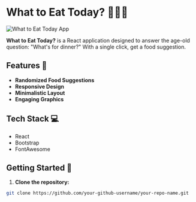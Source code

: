 # What to Eat Today? 🍔🍣🍕

![What to Eat Today App](URL_TO_AN_APP_DEMO_IMAGE_OR_GIF)

**What to Eat Today?** is a React application designed to answer the age-old question: "What's for dinner?" With a single click, get a food suggestion.
## Features 🌟

- **Randomized Food Suggestions**
- **Responsive Design**
- **Minimalistic Layout**
- **Engaging Graphics**

## Tech Stack 💻

- React
- Bootstrap
- FontAwesome

## Getting Started 🚀

1. **Clone the repository:**
```bash
git clone https://github.com/your-github-username/your-repo-name.git
```